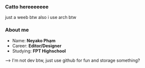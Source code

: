 ### Catto hereeeeeee
just a weeb btw
also i use arch btw

### About me
- Name: **Neyako Phạm**
- Career: **Editor/Designer**
- Studying: **FPT Highschool**

--> I'm not dev btw, just use github for fun and storage something?
